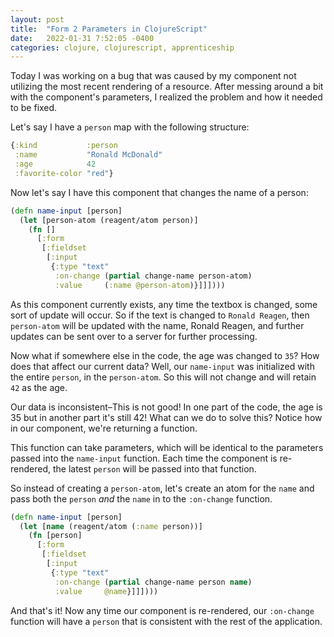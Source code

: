 ```yaml
---
layout: post
title:  "Form 2 Parameters in ClojureScript"
date:   2022-01-31 7:52:05 -0400
categories: clojure, clojurescript, apprenticeship
---
```


Today I was working on a bug that was caused by my component not
utilizing the most recent rendering of a resource. After messing
around a bit with the component's parameters, I realized 
the problem and how it needed to be fixed.

Let's say I have a `person` map with the following structure:

````clojure
{:kind           :person
 :name           "Ronald McDonald"
 :age            42
 :favorite-color "red"}
````

Now let's say I have this component that changes the name of a person:

````clojure
(defn name-input [person]
  (let [person-atom (reagent/atom person)]
    (fn []
      [:form
       [:fieldset
        [:input
         {:type "text"
          :on-change (partial change-name person-atom)
          :value     (:name @person-atom)}]]])))
````

As this component currently exists, any time the textbox is changed, some 
sort of update will occur. So if the text is changed to `Ronald Reagen`, 
then `person-atom` will be updated with the name, Ronald Reagen, and 
further updates can be sent over to a server for further processing.

Now what if somewhere else in the code, the age was changed to `35`? How does
that affect our current data? Well, our `name-input` was initialized with
the entire `person`, in the `person-atom`. So this will not change and will
retain `42` as the age. 

Our data is inconsistent–This is not good! In one part of the code, 
the age is 35 but in another part it's still 42! What can we do to solve this?
Notice how in our component, we're returning a function. 

This function can take parameters, which will be identical to the parameters
passed into the `name-input` function. Each time the component is re-rendered,
the latest `person` will be passed into that function.

So instead of creating a `person-atom`, let's create an atom for the `name`
and pass both the `person` _and_ the `name` in to the `:on-change` function.

````clojure
(defn name-input [person]
  (let [name (reagent/atom (:name person))]
    (fn [person]
      [:form
       [:fieldset
        [:input
         {:type "text"
          :on-change (partial change-name person name)
          :value     @name}]]])))
````

And that's it! Now any time our component is re-rendered, our `:on-change`
function will have a `person` that is consistent with the rest of the application.
